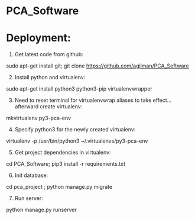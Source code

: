 # PCA_Software


# Deployment:

  1. Get latest code from github:
  
  sudo apt-get install git; git clone https://github.com/agilman/PCA_Software

  2. Install python and virtualenv:

  sudo apt-get install python3 python3-pip virtualenvwrapper

  3. Need to reset terminal for virtualenvwrap aliases to take effect... afterward create virtualenv:

  mkvirtualenv py3-pca-env

  4. Specify python3 for the newly created virtualenv:

  virtualenv -p /usr/bin/python3 ~/.virtualenvs/py3-pca-env

  5. Get project dependencies in virtualenv:

  cd PCA_Software; pip3 install -r requirements.txt

  6. Init database:

  cd pca_project ; python manage.py migrate

  7. Run server:

  python manage.py runserver